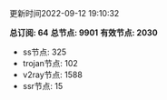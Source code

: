 更新时间2022-09-12 19:10:32

**总订阅: 64**
**总节点: 9901**
**有效节点: 2030**
- ss节点: 325
- trojan节点: 102
- v2ray节点: 1588
- ssr节点: 15

